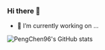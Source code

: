 ### Hi there 👋

- 🔭 I’m currently working on ...

![PengChen96's GitHub stats](https://github-readme-stats.vercel.app/api?username=pengchen96)

<!--
**PengChen96/PengChen96** is a ✨ _special_ ✨ repository because its `README.md` (this file) appears on your GitHub profile.

Here are some ideas to get you started:

- 🔭 I’m currently working on ...
- 🌱 I’m currently learning ...
- 👯 I’m looking to collaborate on ...
- 🤔 I’m looking for help with ...
- 💬 Ask me about ...
- 📫 How to reach me: ...
- 😄 Pronouns: ...
- ⚡ Fun fact: ...
-->

